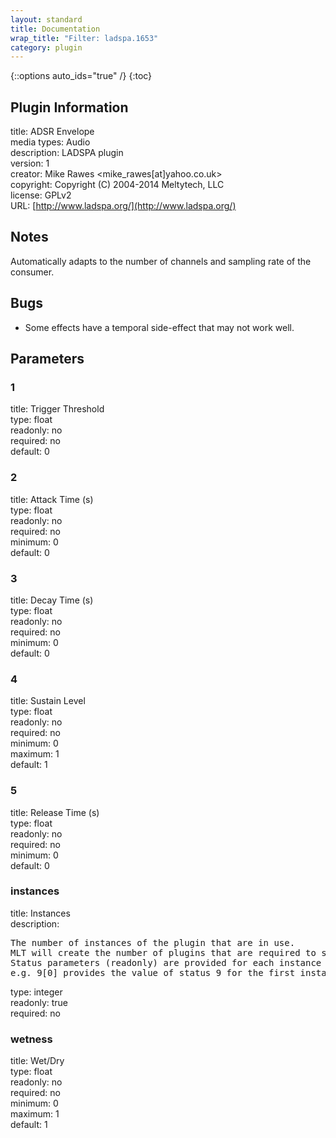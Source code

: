 ```yaml
---
layout: standard
title: Documentation
wrap_title: "Filter: ladspa.1653"
category: plugin
---
```

{::options auto_ids="true" /}
{:toc}

## Plugin Information

title: ADSR Envelope  
media types:
Audio  
description: LADSPA plugin  
version: 1  
creator: Mike Rawes <mike_rawes[at]yahoo.co.uk>  
copyright: Copyright (C) 2004-2014 Meltytech, LLC  
license: GPLv2  
URL: [http://www.ladspa.org/](http://www.ladspa.org/)  

## Notes

Automatically adapts to the number of channels and sampling rate of the consumer.
## Bugs

* Some effects have a temporal side-effect that may not work well.

## Parameters

### 1

title: Trigger Threshold    
type: float  
readonly: no  
required: no  
default: 0  

### 2

title: Attack Time (s)    
type: float  
readonly: no  
required: no  
minimum: 0  
default: 0  

### 3

title: Decay Time (s)    
type: float  
readonly: no  
required: no  
minimum: 0  
default: 0  

### 4

title: Sustain Level    
type: float  
readonly: no  
required: no  
minimum: 0  
maximum: 1  
default: 1  

### 5

title: Release Time (s)    
type: float  
readonly: no  
required: no  
minimum: 0  
default: 0  

### instances

title: Instances    
description:
<pre>
The number of instances of the plugin that are in use.
MLT will create the number of plugins that are required to support the number of audio channels.
Status parameters (readonly) are provided for each instance and are accessed by specifying the instance number after the identifier (starting at zero).
e.g. 9[0] provides the value of status 9 for the first instance.
</pre>
type: integer  
readonly: true  
required: no  

### wetness

title: Wet/Dry    
type: float  
readonly: no  
required: no  
minimum: 0  
maximum: 1  
default: 1  

